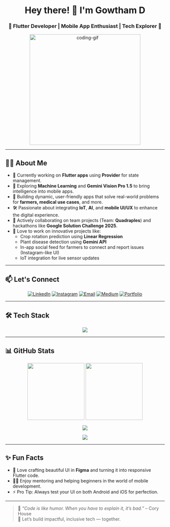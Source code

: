 <h1 align="center">Hey there! 👋 I'm Gowtham D</h1>

<h3 align="center">🚀 Flutter Developer | Mobile App Enthusiast | Tech Explorer 🚀</h3>

<p align="center">
  <img src="https://media.giphy.com/media/qgQUggAC3Pfv687qPC/giphy.gif" width="350" alt="coding-gif"/>
</p>

---

## 👨‍💻 About Me

- 🔭 Currently working on **Flutter apps** using **Provider** for state management.
- 🌱 Exploring **Machine Learning** and **Gemini Vision Pro 1.5** to bring intelligence into mobile apps.
- 📱 Building dynamic, user-friendly apps that solve real-world problems for **farmers, medical use cases**, and more.
- 🛠 Passionate about integrating **IoT**, **AI**, and **mobile UI/UX** to enhance the digital experience.
- 🤝 Actively collaborating on team projects (Team: **Quadraples**) and hackathons like **Google Solution Challenge 2025**.
- 🧠 Love to work on innovative projects like:
  - Crop rotation prediction using **Linear Regression**
  - Plant disease detection using **Gemini API**
  - In-app social feed for farmers to connect and report issues (Instagram-like UI)
  - IoT integration for live sensor updates

---

## 📫 Let's Connect

<p align="center">
  <a href="https://linkedin.com/in/gowthamd" target="_blank"><img src="https://img.shields.io/badge/LinkedIn-GowthamD-blue?style=for-the-badge&logo=linkedin" alt="LinkedIn"/></a>
  <a href="https://instagram.com/gowtham_d__" target="_blank"><img src="https://img.shields.io/badge/Instagram-gowtham_d__-E4405F?style=for-the-badge&logo=instagram&logoColor=white" alt="Instagram"/></a>
  <a href="mailto:gowthamd997@gmail.com"><img src="https://img.shields.io/badge/Email-gowthamd997@gmail.com-red?style=for-the-badge&logo=gmail&logoColor=white" alt="Email"/></a>
  <a href="https://medium.com/@gowthamd997" target="_blank"><img src="https://img.shields.io/badge/Medium-Read%20Articles-12100E?style=for-the-badge&logo=medium&logoColor=white" alt="Medium"/></a>
  <a href="https://bento.me/gowthamd" target="_blank"><img src="https://img.shields.io/badge/Portfolio-Explore-blueviolet?style=for-the-badge&logo=codepen&logoColor=white" alt="Portfolio"/></a>
</p>

---

## 🛠️ Tech Stack

<p align="center">
  <img src="https://skillicons.dev/icons?i=flutter,dart,firebase,python,cpp,html,css,mysql,figma,github,git" />
</p>

---

## 📊 GitHub Stats

<p align="center">
  <img src="https://github-readme-stats.vercel.app/api?username=gowtham-dd&show_icons=true&theme=radical&count_private=true&hide_border=false&border_radius=10" height="180"/>
  <img src="https://github-readme-stats.vercel.app/api/top-langs/?username=gowtham-dd&layout=compact&theme=radical&hide_border=false&border_radius=10" height="180"/>
</p>

<p align="center">
  <img src="https://github-readme-streak-stats.herokuapp.com?user=gowtham-dd&theme=radical&hide_border=false&border_radius=10" />
</p>



<p align="center">
  <img src="https://github-readme-activity-graph.vercel.app/graph?username=gowtham-dd&theme=radical&hide_border=false&border_radius=10&area=true&line=ff61a6&point=ffffff" />
</p>




---

## ✨ Fun Facts

- 🎨 Love crafting beautiful UI in **Figma** and turning it into responsive Flutter code.
- 🧑‍🏫 Enjoy mentoring and helping beginners in the world of mobile development.
- ⚡ Pro Tip: Always test your UI on both Android and iOS for perfection.

---

> 💬 _“Code is like humor. When you have to explain it, it’s bad.”_ – Cory House  
> 🚀 Let’s build impactful, inclusive tech — together.
